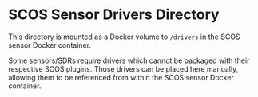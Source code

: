 # SCOS Sensor Drivers Directory

This directory is mounted as a Docker volume to `/drivers` in the SCOS sensor Docker container.

Some sensors/SDRs require drivers which cannot be packaged with their respective SCOS plugins. Those drivers can be placed here manually, allowing them to be referenced from within the SCOS sensor Docker container.
